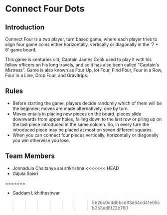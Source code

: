 Connect Four Dots
=================

Introduction
------------

Connect Four is a two player, turn based game, where each player tries
to align four game coins either horizontally, vertically or diagonally
in the '7 \* 6' game board.

This game is centuries old, Captain James Cook used to play it with his
fellow officers on his long travels, and so it has also been called
"Captain's Mistress". Game is also known as Four Up, lot Four, Find
Four, Four in a Row, Four in a Line, Drop Four, and Gravitrips.

Rules
-----

-  Before starting the game, players decide randomly which of them will
   be the beginner; moves are made alternatively, one by turn.
-  Moves entails in placing new pieces on the board; pieces slide
   downwards from upper holes, falling down to the last row or piling up
   on the last piece introduced in the same column. So, in every turn
   the introduced piece may be placed at most on seven different
   squares.
-  When you can connect four pieces vertically, horizontally or
   diagonally you win otherwise you lose.

Team Members
------
- Jonnadula Chaitanya sai srikrishna
<<<<<<< HEAD
- Gajula Saisri

=======
- Gaddam Likhitheshwar
>>>>>>> 5b26c0c4d0bcd93a64cd41e05cb353ed8f22b760

